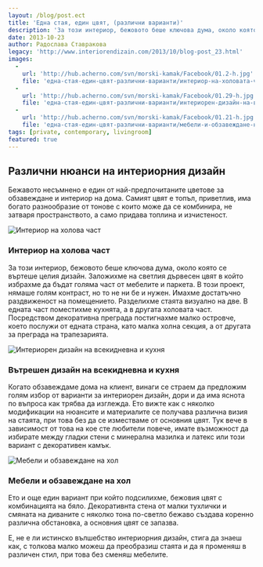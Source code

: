 ```yaml
---
layout: /blog/post.ect
title: 'Една стая, един цвят, (различни варианти)'
description: 'За този интериор, бежовото беше ключова дума, около която се въртеше целия дизайн. Заложихме на светлия дървесен цвят в който избрахме да бъдат голяма част от мебелите и паркета. В този проект, нямаше голям контраст, но то не ни бе и нужен'
date: 2013-10-23
author: Радослава Ставракова
legacy: 'http://www.interiorendizain.com/2013/10/blog-post_23.html'
images:
  -
    url: 'http://hub.acherno.com/svn/morski-kamak/Facebook/01.2-h.jpg'
    file: 'една-стая-един-цвят-различни-варианти/интериор-на-холовата-част.jpg'    
  -
    url: 'http://hub.acherno.com/svn/morski-kamak/Facebook/01.29-h.jpg'
    file: 'една-стая-един-цвят-различни-варианти/интериорен-дизайн-на-всекидевна-и-кухня.jpg'
  -
    url: 'http://hub.acherno.com/svn/morski-kamak/Facebook/01.21-h.jpg'
    file: 'една-стая-един-цвят-различни-варианти/мебели-и-обзавеждане-на-хол.jpg'
tags: [private, contemporary, livingroom]
featured: true
---
```

## Различни нюанси на **интериорния дизайн**
Бежавото несъмнено е един от най-предпочитаните цветове за обзавеждане и интериор на дома. Самият цвят е топъл, приветлив, има богато разнообразие от тонове с които може да се комбинира, не затваря пространството, а само придава топлина и изчистеност.

![Интериор на холова част](една-стая-един-цвят-различни-варианти/интериор-на-холовата-част.jpg)
### Интериор на **холова част**

За този интериор, бежовото беше ключова дума, около която се въртеше целия дизайн. Заложихме на светлия дървесен цвят в който избрахме да бъдат голяма част от мебелите и паркета. В този проект, нямаше голям контраст, но то не ни бе и нужен. Имахме достатъчно раздвиженост на помещението. Разделихме стаята визуално на две. В едната част поместихме кухнята, а в другата холовата част. Посредством декоративна преграда постигнахме малко островче, което послужи от едната страна, като малка холна секция, а от другата за преграда на трапезарията.

![Интериорен дизайн на всекидневна и кухня](една-стая-един-цвят-различни-варианти/интериорен-дизайн-на-всекидевна-и-кухня.jpg)
### Вътрешен дизайн на **всекидневна и кухня**

Когато обзавеждаме дома на клиент, винаги се страем да предложим голям избор от варианти за интериорен дизайн, дори и да има яснота по въпроса как трябва да изглежда. Ето вижте как с няколко модификации на нюансите и материалите се получава различна визия на стаята, при това без да се изместваме от основния цвят. Тук вече в зависимост от това на кое сте любители повече, имате възможност да избирате между гладки стени с минерална мазилка и латекс или този вариант с декоративен камък.

![Мебели и обзавеждане на  хол](една-стая-един-цвят-различни-варианти/мебели-и-обзавеждане-на-хол.jpg)
### Мебели и обзавеждане на **хол**
Ето и още един вариант при който подсилихме, бежовия цвят с комбинацията на бяло. Декоративнта стена от малки тухлички и смяната на диваните с няколко тона по-светло бежаво създава коренно различна обстановка, а основния цвят се запазва.

Е, не е ли истинско вълшебство интериорния дизайн, стига да знаеш как, с толкова малко можеш да преобразиш стаята и да я променяш в различен стил, при това без сменяш мебелите.